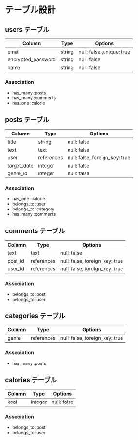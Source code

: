 # テーブル設計

## users テーブル

| Column             | Type     | Options                   |
| ------------------ | -------- | ------------------------- |
| email              | string   | null: false ,unique: true |
| encrypted_password | string   | null: false               |
| name               | string   | null: false               |


### Association

- has_many :posts
- has_many :comments
- has_one :calorie

## posts テーブル

| Column        | Type       | Options                        |
| ------------- | ---------- | ------------------------------ |
| title         | string     | null: false                    |
| text          | text       | null: false                    |
| user          | references | null: false, foreign_key: true |
| target_date   | integer    | null: false                    |
| genre_id      | integer    | null: false                    |


### Association

- has_one :calorie
- belongs_to :user
- belongs_to :category
- has_many :comments



## comments テーブル

| Column        | Type       | Options                        |
| ------------- | ---------- | ------------------------------ |
| text          | text       | null: false                    |
| post_id       | references | null: false, foreign_key: true |
| user_id       | references | null: false, foreign_key: true |

### Association

- belongs_to :post
- belongs_to :user

## categories テーブル

| Column         | Type       | Options                        |
| -------------- | ---------- | ------------------------------ |
| genre          | references | null: false, foreign_key: true |


### Association

- has_many :posts


## calories テーブル

| Column         | Type       | Options                        |
| -------------- | ---------- | ------------------------------ |
| kcal           | integer    | null: false                    |


### Association

- belongs_to :post
- belongs_to :user